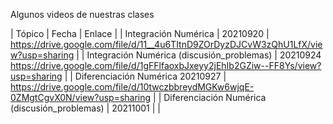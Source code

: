 Algunos videos de nuestras clases

| Tópico | Fecha | Enlace |
| Integración Numérica | 20210920 | https://drive.google.com/file/d/11__4u6TItnD9ZOrDyzDJCvW3zQhU1LfX/view?usp=sharing |
| Integración Numérica (discusión_problemas) | 20210924 https://drive.google.com/file/d/1gFFlfaoxbJxeyy2jEhIb2GZiw--FF8Ys/view?usp=sharing |
| Diferenciación Numérica 20210927 | https://drive.google.com/file/d/10twczbbreydMGKw6wjqE-0ZMgtCgvX0N/view?usp=sharing |
| Diferenciación Numérica (discusión_problemas) | 20211001 | |
